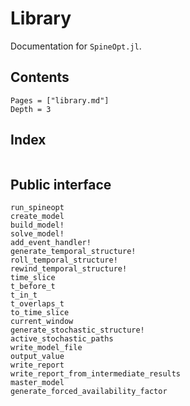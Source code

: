 # Library

Documentation for `SpineOpt.jl`.

## Contents

```@contents
Pages = ["library.md"]
Depth = 3
```

## Index

```@index
```


## Public interface

```@docs
run_spineopt
create_model
build_model!
solve_model!
add_event_handler!
generate_temporal_structure!
roll_temporal_structure!
rewind_temporal_structure!
time_slice
t_before_t
t_in_t
t_overlaps_t
to_time_slice
current_window
generate_stochastic_structure!
active_stochastic_paths
write_model_file
output_value
write_report
write_report_from_intermediate_results
master_model
generate_forced_availability_factor
```
